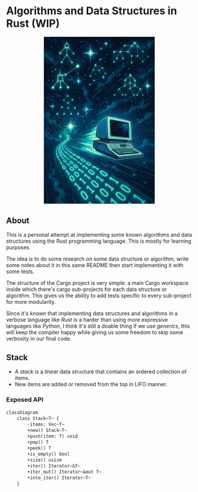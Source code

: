 # Algorithms and Data Structures in Rust (WIP)

<div class="container">
  <img src="assets/image.png" alt="Algorithms and Data Structures in Rust">
</div>

<style>
  .container {
    width: 100%;
    max-width: 300px;
    margin: 0 auto;
  }
</style>

## About
This is a personal attempt at implementing some known algorithms and data structures using the Rust programming language. This is mostly for learning purposes.

The idea is to do some research on some data structure or algorithm, write some notes about it in this same README then start implementing it with some tests.

The structure of the Cargo project is very simple: a main Cargo workspace inside which there's cargo sub-projects for each data structure or algorithm. This gives us the ability to add tests specific to every sub-project for more modularity.

Since it's known that implementing data structures and algorithms in a verbose language like *Rust* is a harder than using more expressive languages like *Python*, I think it's still a doable thing if we use *generics*, this will keep the compiler happy while giving us some freedom to skip some verbosity in our final code.

## Stack
- A *stack* is a *linear* data structure that contains an ordered collection of items.
- New items are added or removed from the top in LIFO manner.

### Exposed API

```mermaid
classDiagram
    class Stack~T~ {
        -items: Vec~T~
        +new() Stack~T~
        +push(item: T) void
        +pop() T
        +peek() T
        +is_empty() bool
        +size() usize
        +iter() Iterator~&T~
        +iter_mut() Iterator~&mut T~
        +into_iter() Iterator~T~
    }
```
